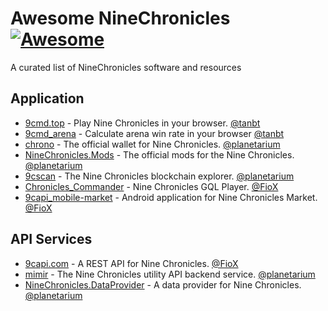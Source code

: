 # Awesome NineChronicles [![Awesome](https://cdn.rawgit.com/sindresorhus/awesome/d7305f38d29fed78fa85652e3a63e154dd8e8829/media/badge.svg)](https://github.com/sindresorhus/awesome)

A curated list of NineChronicles software and resources

## Application
- [9cmd.top](https://9cmd.top/) - Play Nine Chronicles in your browser. [@tanbt](https://github.com/tandotbt)
- [9cmd_arena](https://tandotbt.github.io/9cmd_arena/) - Calculate arena win rate in your browser [@tanbt](https://github.com/tandotbt)
- [chrono](https://github.com/planetarium/chrono) - The official wallet for Nine Chronicles. [@planetarium](https://github.com/planetarium)
- [NineChronicles.Mods](https://github.com/planetarium/NineChronicles.Mods) - The official mods for the Nine Chronicles. [@planetarium](https://github.com/planetarium)
- [9cscan](https://github.com/planetarium/9cscan.com) - The Nine Chronicles blockchain explorer. [@planetarium](https://github.com/planetarium)
- [Chronicles_Commander](https://discord.gg/YsyszaF5Tv) - Nine Chronicles GQL Player. [@FioX](https://github.com/FioX0)
- [9capi_mobile-market](https://discord.gg/YsyszaF5Tv) - Android application for Nine Chronicles Market. [@FioX](https://github.com/FioX0)

## API Services
- [9capi.com](https://9capi.com/) - A REST API for Nine Chronicles. [@FioX](https://github.com/FioX0)
- [mimir](https://github.com/planetarium/mimir) - The Nine Chronicles utility API backend service. [@planetarium](https://github.com/planetarium)
- [NineChronicles.DataProvider](https://github.com/planetarium/NineChronicles.DataProvider) - A data provider for Nine Chronicles. [@planetarium](https://github.com/planetarium)
